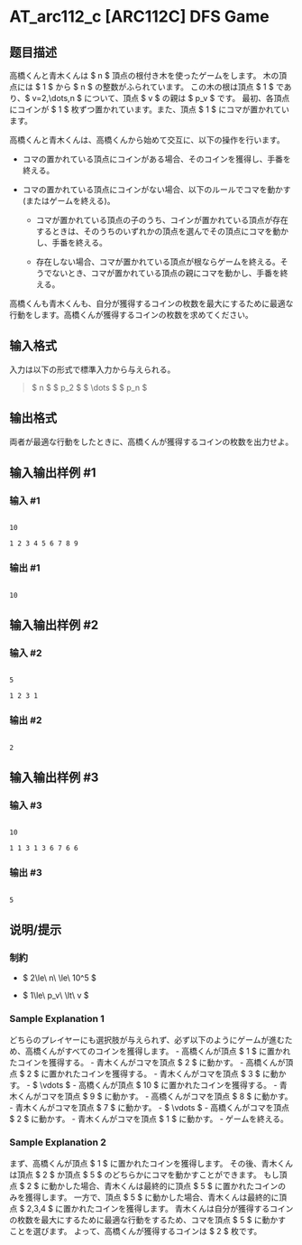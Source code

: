# AT_arc112_c [ARC112C] DFS Game

## 题目描述

[problemUrl]: https://atcoder.jp/contests/arc112/tasks/arc112_c

高橋くんと青木くんは $ n $ 頂点の根付き木を使ったゲームをします。 木の頂点には $ 1 $ から $ n $ の整数がふられています。 この木の根は頂点 $ 1 $ であり、$ v=2,\dots,n $ について、頂点 $ v $ の親は $ p_v $ です。 最初、各頂点にコインが $ 1 $ 枚ずつ置かれています。また、頂点 $ 1 $ にコマが置かれています。

高橋くんと青木くんは、高橋くんから始めて交互に、以下の操作を行います。

- コマの置かれている頂点にコインがある場合、そのコインを獲得し、手番を終える。
- コマの置かれている頂点にコインがない場合、以下のルールでコマを動かす (またはゲームを終える)。
  - コマが置かれている頂点の子のうち、コインが置かれている頂点が存在するときは、そのうちのいずれかの頂点を選んでその頂点にコマを動かし、手番を終える。
  - 存在しない場合、コマが置かれている頂点が根ならゲームを終える。そうでないとき、コマが置かれている頂点の親にコマを動かし、手番を終える。

高橋くんも青木くんも、自分が獲得するコインの枚数を最大にするために最適な行動をします。高橋くんが獲得するコインの枚数を求めてください。

## 输入格式

入力は以下の形式で標準入力から与えられる。

> $ n $ $ p_2 $ $ \dots $ $ p_n $

## 输出格式

両者が最適な行動をしたときに、高橋くんが獲得するコインの枚数を出力せよ。

## 输入输出样例 #1

### 输入 #1

```
10
1 2 3 4 5 6 7 8 9
```

### 输出 #1

```
10
```

## 输入输出样例 #2

### 输入 #2

```
5
1 2 3 1
```

### 输出 #2

```
2
```

## 输入输出样例 #3

### 输入 #3

```
10
1 1 3 1 3 6 7 6 6
```

### 输出 #3

```
5
```

## 说明/提示

### 制約

- $ 2\le\ n\ \le\ 10^5 $
- $ 1\le\ p_v\ \lt\ v $

### Sample Explanation 1

どちらのプレイヤーにも選択肢が与えられず、必ず以下のようにゲームが進むため、高橋くんがすべてのコインを獲得します。 - 高橋くんが頂点 $ 1 $ に置かれたコインを獲得する。 - 青木くんがコマを頂点 $ 2 $ に動かす。 - 高橋くんが頂点 $ 2 $ に置かれたコインを獲得する。 - 青木くんがコマを頂点 $ 3 $ に動かす。 - $ \vdots $ - 高橋くんが頂点 $ 10 $ に置かれたコインを獲得する。 - 青木くんがコマを頂点 $ 9 $ に動かす。 - 高橋くんがコマを頂点 $ 8 $ に動かす。 - 青木くんがコマを頂点 $ 7 $ に動かす。 - $ \vdots $ - 高橋くんがコマを頂点 $ 2 $ に動かす。 - 青木くんがコマを頂点 $ 1 $ に動かす。 - ゲームを終える。

### Sample Explanation 2

まず、高橋くんが頂点 $ 1 $ に置かれたコインを獲得します。 その後、青木くんは頂点 $ 2 $ か頂点 $ 5 $ のどちらかにコマを動かすことができます。 もし頂点 $ 2 $ に動かした場合、青木くんは最終的に頂点 $ 5 $ に置かれたコインのみを獲得します。 一方で、頂点 $ 5 $ に動かした場合、青木くんは最終的に頂点 $ 2,3,4 $ に置かれたコインを獲得します。 青木くんは自分が獲得するコインの枚数を最大にするために最適な行動をするため、コマを頂点 $ 5 $ に動かすことを選びます。 よって、高橋くんが獲得するコインは $ 2 $ 枚です。